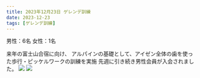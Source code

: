 ```yaml
---
title: 2023年12月23日 ゲレンデ訓練
date: 2023-12-23
tags: [ゲレンデ訓練]
---
```


男性：6名
女性：1名

来年の富士山合宿に向け、
アルパインの基礎として、アイゼン全体の歯を使った歩行・ピッケルワークの訓練を実施
先週に引き続き男性会員が入会されました。
![](/2023/12/23/20231223/1.jpg)
![](/2023/12/23/20231223/2.jpg)
